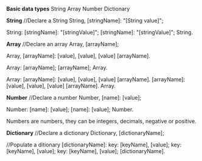 **Basic data types**
String
Array
Number
Dictionary

**String**
//Declare a String
String, [stringName]: "[String value]";

String:
  [stringName]: "[stringValue]";
  [stringName]: "[stringValue]";
String.

**Array**
//Declare an array
Array, [arrayName];

Array, [arrayName]:
  [value],
  [value],
  [value]
[arrayName].

Array:
  [arrayName];
  [arrayName];
Array.

Array:
  [arrayName]:
    [value],
    [value],
    [value]
  [arrayName].
  [arrayName]:
    [value],
    [value],
    [value]
  [arrayName].
Array.

**Number**
//Declare a number
Number, [name]: [value];

Number:
  [name]: [value];
  [name]: [value];
Number.

Numbers are numbers, they can be integers, decimals, negative or positive.


**Dictionary**
//Declare a dictionary 
Dictionary, [dictionaryName];

//Populate a ditionary
[dictionaryName]:
key: [keyName], [value];
key: [keyName], [value];
key: [keyName], [value];
[dictionaryName].
